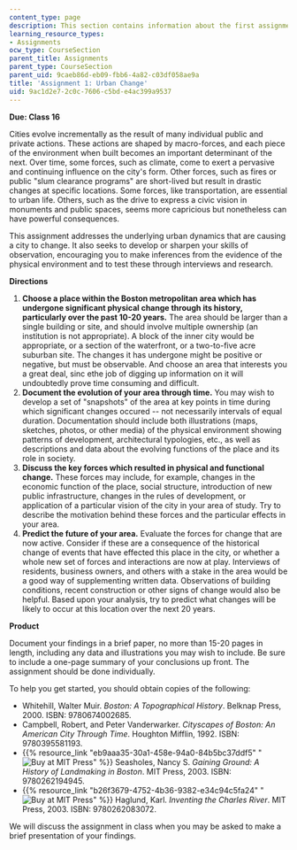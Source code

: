 ```yaml
---
content_type: page
description: This section contains information about the first assignment.
learning_resource_types:
- Assignments
ocw_type: CourseSection
parent_title: Assignments
parent_type: CourseSection
parent_uid: 9caeb86d-eb09-fbb6-4a82-c03df058ae9a
title: 'Assignment 1: Urban Change'
uid: 9ac1d2e7-2c0c-7606-c5bd-e4ac399a9537
---
```


**Due: Class 16**

Cities evolve incrementally as the result of many individual public and private actions. These actions are shaped by macro-forces, and each piece of the environment when built becomes an important determinant of the next. Over time, some forces, such as climate, come to exert a pervasive and continuing influence on the city's form. Other forces, such as fires or public "slum clearance programs" are short-lived but result in drastic changes at specific locations. Some forces, like transportation, are essential to urban life. Others, such as the drive to express a civic vision in monuments and public spaces, seems more capricious but nonetheless can have powerful consequences.

This assignment addresses the underlying urban dynamics that are causing a city to change. It also seeks to develop or sharpen your skills of observation, encouraging you to make inferences from the evidence of the physical environment and to test these through interviews and research.

**Directions**

1.  **Choose a place within the Boston metropolitan area which has undergone significant physical change through its history, particularly over the past 10-20 years.** The area should be larger than a single building or site, and should involve multiple ownership (an institution is not appropriate). A block of the inner city would be appropriate, or a section of the waterfront, or a two-to-five acre suburban site. The changes it has undergone might be positive or negative, but must be observable. And choose an area that interests you a great deal, sinc ethe job of digging up information on it will undoubtedly prove time consuming and difficult.
2.  **Document the evolution of your area through time.** You may wish to develop a set of "snapshots" of the area at key points in time during which significant changes occured -- not necessarily intervals of equal duration. Documentation should include both illustrations (maps, sketches, photos, or other media) of the physical environment showing patterns of development, architectural typologies, etc., as well as descriptions and data about the evolving functions of the place and its role in society.
3.  **Discuss the key forces which resulted in physical and functional change.** These forces may include, for example, changes in the economic function of the place, social structure, introduction of new public infrastructure, changes in the rules of development, or application of a particular vision of the city in your area of study. Try to describe the motivation behind these forces and the particular effects in your area.
4.  **Predict the future of your area.** Evaluate the forces for change that are now active. Consider if these are a consequence of the historical change of events that have effected this place in the city, or whether a whole new set of forces and interactions are now at play. Interviews of residents, business owners, and others with a stake in the area would be a good way of supplementing written data. Observations of building conditions, recent construction or other signs of change would also be helpful. Based upon your analysis, try to predict what changes will be likely to occur at this location over the next 20 years.

**Product**

Document your findings in a brief paper, no more than 15-20 pages in length, including any data and illustrations you may wish to include. Be sure to include a one-page summary of your conclusions up front. The assignment should be done individually.

To help you get started, you should obtain copies of the following:

*   Whitehill, Walter Muir. _Boston: A Topographical History_. Belknap Press, 2000. ISBN: 9780674002685.
*   Campbell, Robert, and Peter Vanderwarker. _Cityscapes of Boston: An American City Through Time_. Houghton Mifflin, 1992. ISBN: 9780395581193.
*   {{% resource_link "eb9aaa35-30a1-458e-94a0-84b5bc37ddf5" "![Buy at MIT Press](/images/mp_logo.gif)" %}} Seasholes, Nancy S. _Gaining Ground: A History of Landmaking in Boston_. MIT Press, 2003. ISBN: 9780262194945.
*   {{% resource_link "b26f3679-4752-4b36-9382-e34c94c5fa24" "![Buy at MIT Press](/images/mp_logo.gif)" %}} Haglund, Karl. _Inventing the Charles River_. MIT Press, 2003. ISBN: 9780262083072.

We will discuss the assignment in class when you may be asked to make a brief presentation of your findings.